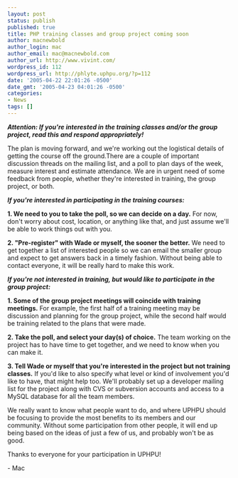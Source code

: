 ```yaml
---
layout: post
status: publish
published: true
title: PHP training classes and group project coming soon
author: macnewbold
author_login: mac
author_email: mac@macnewbold.com
author_url: http://www.vivint.com/
wordpress_id: 112
wordpress_url: http://phlyte.uphpu.org/?p=112
date: '2005-04-22 22:01:26 -0500'
date_gmt: '2005-04-23 04:01:26 -0500'
categories:
- News
tags: []
---
```

<p><em><b>Attention: If you're interested in the training classes and/or the group project, read this and respond appropriately!</b></em></p>
<p>The plan is moving forward, and we're working out the logistical details of getting the course off the ground.There are a couple of important discussion threads on the mailing list, and a poll to plan days of the week, measure interest and estimate attendance. We are in urgent need of some feedback from people, whether they're interested in training, the group project, or both.</p>
<p><b><em>If you're interested in participating in the training courses:</em></b></p>
<p><b>1. We need to you to take the poll, so we can decide on a day.</b> For now, don't worry about cost, location, or anything like that, and just assume we'll be able to work things out with you.</p>
<p><b>2. "Pre-register" with Wade or myself, the sooner the better.</b> We need to get together a list of interested people so we can email the smaller group and expect to get answers back in a timely fashion. Without being able to contact everyone, it will be really hard to make this work.</p>
<p><b><em>If you're not interested in training, but would like to participate in the group project:</em></b></p>
<p><b>1. Some of the group project meetings will coincide with training meetings.</b> For example, the first half of a training meeting may be discussion and planning for the group project, while the second half would be training related to the plans that were made.</p>
<p><b>2. Take the poll, and select your day(s) of choice.</b> The team working on the project has to have time to get together, and we need to know when you can make it.</p>
<p><b>3. Tell Wade or myself that you're interested in the project but not training classes.</b> If you'd like to also specify what level or kind of involvement you'd like to have, that might help too. We'll probably set up a developer mailing list for the project along with CVS or subversion accounts and access to a MySQL database for all the team members.</p>
<p>We really want to know what people want to do, and where UPHPU should be focusing to provide the most benefits to its members and our community. Without some participation from other people, it will end up being based on the ideas of just a few of us, and probably won't be as good.</p>
<p>Thanks to everyone for your participation in UPHPU!</p>
<p>- Mac</p>
